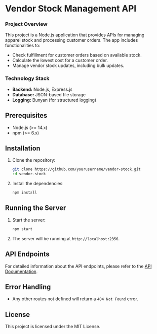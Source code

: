 # Vendor Stock Management API

### Project Overview
This project is a Node.js application that provides APIs for managing apparel stock and processing customer orders. The app includes functionalities to:
- Check fulfillment for customer orders based on available stock.
- Calculate the lowest cost for a customer order.
- Manage vendor stock updates, including bulk updates.

### Technology Stack
- **Backend:** Node.js, Express.js
- **Database:** JSON-based file storage 
- **Logging:** Bunyan (for structured logging)

## Prerequisites

- Node.js (>= 14.x)
- npm (>= 6.x)

## Installation

1. Clone the repository:
    ```sh
    git clone https://github.com/yourusername/vendor-stock.git
    cd vendor-stock
    ```

2. Install the dependencies:
    ```sh
    npm install
    ```

## Running the Server

1. Start the server:
    ```sh
    npm start
    ```

2. The server will be running at `http://localhost:2356`.

## API Endpoints 

For detailed information about the API endpoints, please refer to the [API Documentation](./API-Documentation.md).


## Error Handling

- Any other routes not defined will return a `404 Not Found` error.

## License

This project is licensed under the MIT License.